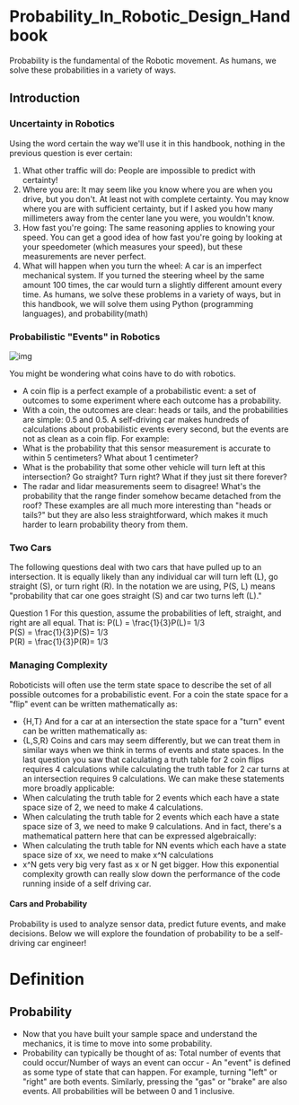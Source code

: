 # Probability_In_Robotic_Design_Handbook
Probability is the fundamental of the Robotic movement. As humans, we solve these probabilities in a variety of ways. 

## Introduction
### Uncertainty in Robotics
Using the word certain the way we'll use it in this handbook, nothing in the previous question is ever certain:

1. What other traffic will do: People are impossible to predict with certainty!
2. Where you are: It may seem like you know where you are when you drive, but you don't. At least not with complete certainty. You may know where you are with sufficient certainty, but if I asked you how many millimeters away from the center lane you were, you wouldn't know.
3. How fast you're going: The same reasoning applies to knowing your speed. You can get a good idea of how fast you're going by looking at your speedometer (which measures your speed), but these measurements are never perfect.
4. What will happen when you turn the wheel: A car is an imperfect mechanical system. If you turned the steering wheel by the same amount 100 times, the car would turn a slightly different amount every time.
As humans, we solve these problems in a variety of ways, but in this handbook, we will solve them using Python (programming languages), and probability(math)

### Probabilistic "Events" in Robotics

![img](https://github.com/jackyhuynh/Probability_In_Robotic_Design/blob/main/images/heads-or-tails.jpeg)

You might be wondering what coins have to do with robotics.
- A coin flip is a perfect example of a probabilistic event: a set of outcomes to some experiment where each outcome has a probability.
- With a coin, the outcomes are clear: heads or tails, and the probabilities are simple: 0.5 and 0.5.
A self-driving car makes hundreds of calculations about probabilistic events every second, but the events are not as clean as a coin flip. For example:
- What is the probability that this sensor measurement is accurate to within 5 centimeters? What about 1 centimeter?
- What is the probability that some other vehicle will turn left at this intersection? Go straight? Turn right? What if they just sit there forever?
- The radar and lidar measurements seem to disagree! What's the probability that the range finder somehow became detached from the roof?
These examples are all much more interesting than "heads or tails?" but they are also less straightforward, which makes it much harder to learn probability theory from them.

### Two Cars
The following questions deal with two cars that have pulled up to an intersection. It is equally likely than any individual car will turn left (L), go straight (S), or turn right (R).
In the notation we are using, P(S, L) means "probability that car one goes straight (S) and car two turns left (L)."

Question 1
For this question, assume the probabilities of left, straight, and right are all equal. That is:
P(L) = \frac{1}{3}P(L)= 1/3	 
P(S) = \frac{1}{3}P(S)= 1/3	 
P(R) = \frac{1}{3}P(R)= 1/3

### Managing Complexity
Roboticists will often use the term state space to describe the set of all possible outcomes for a probabilistic event.
For a coin the state space for a "flip" event can be written mathematically as:
- {H,T}
And for a car at an intersection the state space for a "turn" event can be written mathematically as:
- {L,S,R}
Coins and cars may seem differently, but we can treat them in similar ways when we think in terms of events and state spaces.
In the last question you saw that calculating a truth table for 2 coin flips requires 4 calculations while calculating the truth table for 2 car turns at an intersection requires 9 calculations.
We can make these statements more broadly applicable:
- When calculating the truth table for 2 events which each have a state space size of 2, we need to make 4 calculations.
- When calculating the truth table for 2 events which each have a state space size of 3, we need to make 9 calculations.
And in fact, there's a mathematical pattern here that can be expressed algebraically:
- When calculating the truth table for NN events which each have a state space size of xx, we need to make x^N calculations
- x^N gets very big very fast as x or N get bigger.
How this exponential complexity growth can really slow down the performance of the code running inside of a self driving car.

#### Cars and Probability
Probability is used to analyze sensor data, predict future events, and make decisions. Below we will explore the foundation of probability to be a self-driving car engineer!

# Definition

## Probability
- Now that you have built your sample space and understand the mechanics, it is time to move into some probability.
- Probability can typically be thought of as: Total number of events that could occur/Number of ways an event can occur
​- An "event" is defined as some type of state that can happen. For example, turning "left" or "right" are both events. Similarly, pressing the "gas" or "brake" are also events. All probabilities will be between 0 and 1 inclusive.
​	